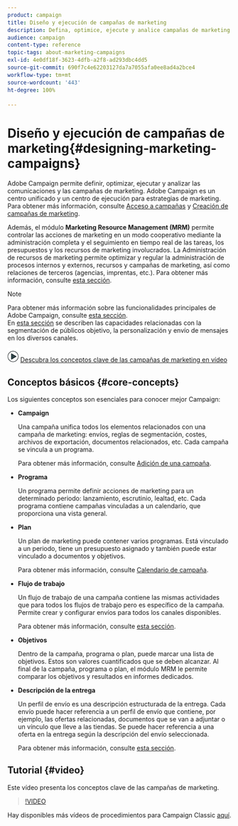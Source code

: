 ```yaml
---
product: campaign
title: Diseño y ejecución de campañas de marketing
description: Defina, optimice, ejecute y analice campañas de marketing.
audience: campaign
content-type: reference
topic-tags: about-marketing-campaigns
exl-id: 4e0df18f-3623-4dfb-a2f8-ad293dbc4dd5
source-git-commit: 690f7c4e62203127da7a7055afa0ee8ad4a2bce4
workflow-type: tm+mt
source-wordcount: '443'
ht-degree: 100%

---
```


# Diseño y ejecución de campañas de marketing{#designing-marketing-campaigns}

Adobe Campaign permite definir, optimizar, ejecutar y analizar las comunicaciones y las campañas de marketing. Adobe Campaign es un centro unificado y un centro de ejecución para estrategias de marketing. Para obtener más información, consulte [Acceso a campañas](../../campaign/using/accessing-campaigns.md) y [Creación de campañas de marketing](../../campaign/using/setting-up-marketing-campaigns.md).

Además, el módulo **Marketing Resource Management (MRM)** permite controlar las acciones de marketing en un modo cooperativo mediante la administración completa y el seguimiento en tiempo real de las tareas, los presupuestos y los recursos de marketing involucrados. La Administración de recursos de marketing permite optimizar y regular la administración de procesos internos y externos, recursos y campañas de marketing, así como relaciones de terceros (agencias, imprentas, etc.). Para obtener más información, consulte [esta sección](../../mrm/using/about-marketing-resource-management.md).

>[!NOTE]
>
>Para obtener más información sobre las funcionalidades principales de Adobe Campaign, consulte [esta sección](../../platform/using/about-adobe-campaign-classic.md).\
>En [esta sección](../../delivery/using/steps-about-delivery-creation-steps.md) se describen las capacidades relacionadas con la segmentación de públicos objetivo, la personalización y envío de mensajes en los diversos canales.

![](assets/do-not-localize/how-to-video.png) [Descubra los conceptos clave de las campañas de marketing en vídeo](#video)

## Conceptos básicos {#core-concepts}

Los siguientes conceptos son esenciales para conocer mejor Campaign:

* **Campaign**

   Una campaña unifica todos los elementos relacionados con una campaña de marketing: envíos, reglas de segmentación, costes, archivos de exportación, documentos relacionados, etc. Cada campaña se vincula a un programa.

   Para obtener más información, consulte [Adición de una campaña](../../campaign/using/setting-up-marketing-campaigns.md#adding-a-campaign).

* **Programa**

   Un programa permite definir acciones de marketing para un determinado periodo: lanzamiento, escrutinio, lealtad, etc. Cada programa contiene campañas vinculadas a un calendario, que proporciona una vista general.

* **Plan**

   Un plan de marketing puede contener varios programas. Está vinculado a un periodo, tiene un presupuesto asignado y también puede estar vinculado a documentos y objetivos.

   Para obtener más información, consulte [Calendario de campaña](../../campaign/using/accessing-marketing-campaigns.md#campaign-calendar).

* **Flujo de trabajo**

   Un flujo de trabajo de una campaña contiene las mismas actividades que para todos los flujos de trabajo pero es específico de la campaña. Permite crear y configurar envíos para todos los canales disponibles.

   Para obtener más información, consulte [esta sección](../../campaign/using/marketing-campaign-deliveries.md#building-the-main-target-in-a-workflow).

* **Objetivos**

   Dentro de la campaña, programa o plan, puede marcar una lista de objetivos. Estos son valores cuantificados que se deben alcanzar. Al final de la campaña, programa o plan, el módulo MRM le permite comparar los objetivos y resultados en informes dedicados.

* **Descripción de la entrega**

   Un perfil de envío es una descripción estructurada de la entrega. Cada envío puede hacer referencia a un perfil de envío que contiene, por ejemplo, las ofertas relacionadas, documentos que se van a adjuntar o un vínculo que lleve a las tiendas. Se puede hacer referencia a una oferta en la entrega según la descripción del envío seleccionada.

   Para obtener más información, consulte [esta sección](../../campaign/using/marketing-campaign-deliveries.md#associating-and-structuring-resources-linked-via-a-delivery-outline).

## Tutorial {#video}

Este vídeo presenta los conceptos clave de las campañas de marketing.

>[!VIDEO](https://video.tv.adobe.com/v/35131?quality=12)

Hay disponibles más vídeos de procedimientos para Campaign Classic [aquí](https://experienceleague.adobe.com/docs/campaign-classic-learn/tutorials/overview.html?lang=es).
